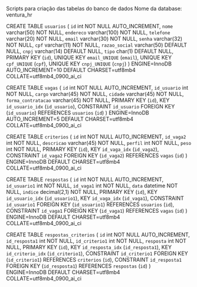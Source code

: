 Scripts para criação das tabelas do banco de dados
Nome da database: ventura_hr

CREATE TABLE `usuarios` (
  `id` int NOT NULL AUTO_INCREMENT,
  `nome` varchar(50) NOT NULL,
  `endereco` varchar(100) NOT NULL,
  `telefone` varchar(20) NOT NULL,
  `email` varchar(30) NOT NULL,
  `senha` varchar(32) NOT NULL,
  `cpf` varchar(11) NOT NULL,
  `razao_social` varchar(50) DEFAULT NULL,
  `cnpj` varchar(14) DEFAULT NULL,
  `tipo` char(1) DEFAULT NULL,
  PRIMARY KEY (`id`),
  UNIQUE KEY `email_UNIQUE` (`email`),
  UNIQUE KEY `cpf_UNIQUE` (`cpf`),
  UNIQUE KEY `cnpj_UNIQUE` (`cnpj`)
) ENGINE=InnoDB AUTO_INCREMENT=10 DEFAULT CHARSET=utf8mb4 COLLATE=utf8mb4_0900_ai_ci

CREATE TABLE `vagas` (
  `id` int NOT NULL AUTO_INCREMENT,
  `id_usuario` int NOT NULL,
  `cargo` varchar(45) NOT NULL,
  `cidade` varchar(45) NOT NULL,
  `forma_contratacao` varchar(45) NOT NULL,
  PRIMARY KEY (`id`),
  KEY `id_usuario_idx` (`id_usuario`),
  CONSTRAINT `id_usuario` FOREIGN KEY (`id_usuario`) REFERENCES `usuarios` (`id`)
) ENGINE=InnoDB AUTO_INCREMENT=5 DEFAULT CHARSET=utf8mb4 COLLATE=utf8mb4_0900_ai_ci

CREATE TABLE `criterios` (
  `id` int NOT NULL AUTO_INCREMENT,
  `id_vaga2` int NOT NULL,
  `descricao` varchar(45) NOT NULL,
  `perfil` int NOT NULL,
  `peso` int NOT NULL,
  PRIMARY KEY (`id`),
  KEY `id_vaga_idx` (`id_vaga2`),
  CONSTRAINT `id_vaga2` FOREIGN KEY (`id_vaga2`) REFERENCES `vagas` (`id`)
) ENGINE=InnoDB DEFAULT CHARSET=utf8mb4 COLLATE=utf8mb4_0900_ai_ci

CREATE TABLE `respostas` (
  `id` int NOT NULL AUTO_INCREMENT,
  `id_usuario1` int NOT NULL,
  `id_vaga1` int NOT NULL,
  `data` datetime NOT NULL,
  `indice` decimal(2,1) NOT NULL,
  PRIMARY KEY (`id`),
  KEY `id_usuario_idx` (`id_usuario1`),
  KEY `id_vaga_idx` (`id_vaga1`),
  CONSTRAINT `id_usuario1` FOREIGN KEY (`id_usuario1`) REFERENCES `usuarios` (`id`),
  CONSTRAINT `id_vaga1` FOREIGN KEY (`id_vaga1`) REFERENCES `vagas` (`id`)
) ENGINE=InnoDB DEFAULT CHARSET=utf8mb4 COLLATE=utf8mb4_0900_ai_ci

CREATE TABLE `respostas_criterios` (
  `id` int NOT NULL AUTO_INCREMENT,
  `id_resposta1` int NOT NULL,
  `id_criterio1` int NOT NULL,
  `resposta` int NOT NULL,
  PRIMARY KEY (`id`),
  KEY `id_resposta_idx` (`id_resposta1`),
  KEY `id_criterio_idx` (`id_criterio1`),
  CONSTRAINT `id_criterio1` FOREIGN KEY (`id_criterio1`) REFERENCES `criterios` (`id`),
  CONSTRAINT `id_resposta1` FOREIGN KEY (`id_resposta1`) REFERENCES `respostas` (`id`)
) ENGINE=InnoDB DEFAULT CHARSET=utf8mb4 COLLATE=utf8mb4_0900_ai_ci
